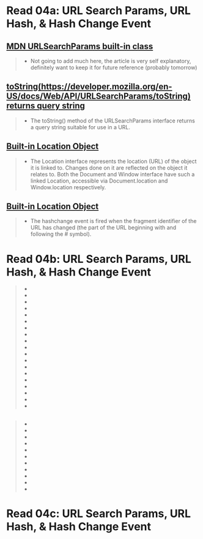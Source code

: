 # Read 04a: URL Search Params, URL Hash, & Hash Change Event

## [MDN URLSearchParams built-in class](https://developer.mozilla.org/en-US/docs/Web/API/URLSearchParams)
> * Not going to add much here, the article is very self explanatory, definitely want to keep it for future reference (probably tomorrow)


## [toString(https://developer.mozilla.org/en-US/docs/Web/API/URLSearchParams/toString) returns query string]()
> * The toString() method of the URLSearchParams interface returns a query string suitable for use in a URL.


## [Built-in Location Object](https://developer.mozilla.org/en-US/docs/Web/API/Location)
> * The Location interface represents the location (URL) of the object it is linked to. Changes done on it are reflected on the object it relates to. Both the Document and Window interface have such a linked Location, accessible via Document.location and Window.location respectively.


## [Built-in Location Object](https://developer.mozilla.org/en-US/docs/Web/API/Window/hashchange_event)
> * The hashchange event is fired when the fragment identifier of the URL has changed (the part of the URL beginning with and following the # symbol).


# Read 04b: URL Search Params, URL Hash, & Hash Change Event


> * 
> * 
> * 
> * 
> * 
> * 
> * 
> * 
> * 
> * 
> * 
> * 
> * 
> * 
> * 
> * 
> * 
> * 
> * 
## []()
> * 
> * 
> * 
> * 
> * 
> * 
> * 
> * 
> * 
> * 
> * 
## []()
## []()

# Read 04c: URL Search Params, URL Hash, & Hash Change Event

## []()
## []()
## []()
## []()


